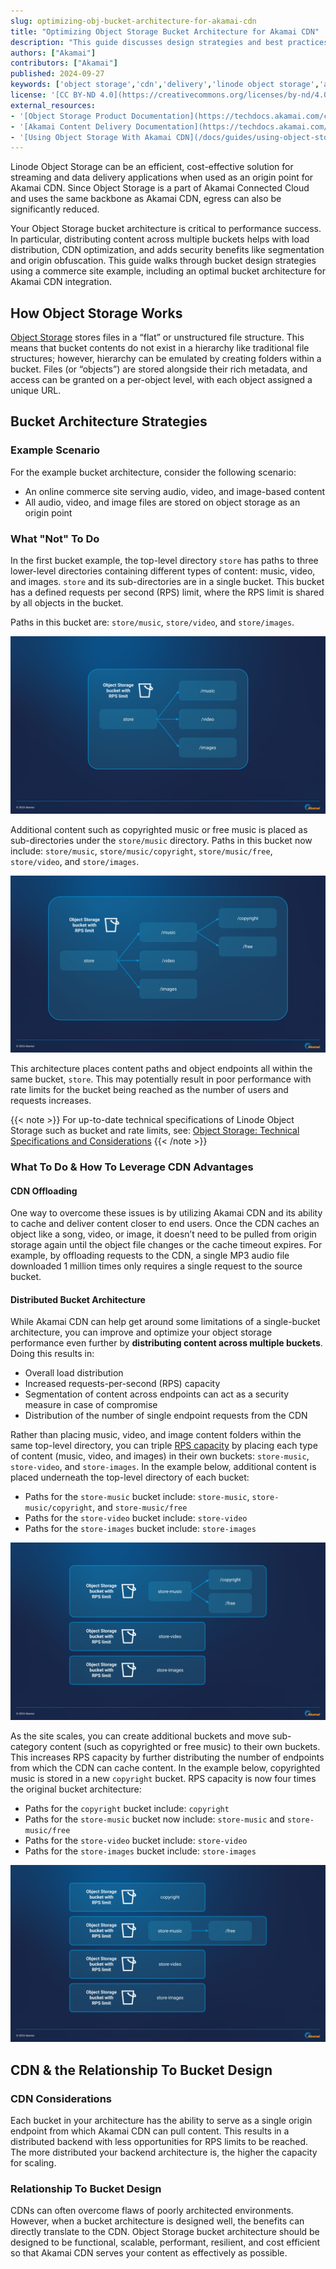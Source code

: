 ```yaml
---
slug: optimizing-obj-bucket-architecture-for-akamai-cdn
title: "Optimizing Object Storage Bucket Architecture for Akamai CDN"
description: "This guide discusses design strategies and best practices for optimizing Linode Oject Storage bucket architecture for integrating with Akamai CDN."
authors: ["Akamai"]
contributors: ["Akamai"]
published: 2024-09-27
keywords: ['object storage','cdn','delivery','linode object storage','akamai cdn','akamai connected cloud','bucket architecture']
license: '[CC BY-ND 4.0](https://creativecommons.org/licenses/by-nd/4.0)'
external_resources:
- '[Object Storage Product Documentation](https://techdocs.akamai.com/cloud-computing/docs/object-storage)'
- '[Akamai Content Delivery Documentation](https://techdocs.akamai.com/platform-basics/docs/content-delivery)'
- '[Using Object Storage With Akamai CDN](/docs/guides/using-object-storage-with-akamai-cdn/)'
---
```


Linode Object Storage can be an efficient, cost-effective solution for streaming and data delivery applications when used as an origin point for Akamai CDN. Since Object Storage is a part of Akamai Connected Cloud and uses the same backbone as Akamai CDN, egress can also be significantly reduced.

Your Object Storage bucket architecture is critical to performance success. In particular, distributing content across multiple buckets helps with load distribution, CDN optimization, and adds security benefits like segmentation and origin obfuscation. This guide walks through bucket design strategies using a commerce site example, including an optimal bucket architecture for Akamai CDN integration.

## How Object Storage Works

[Object Storage](https://techdocs.akamai.com/cloud-computing/docs/object-storage) stores files in a “flat” or unstructured file structure. This means that bucket contents do not exist in a hierarchy like traditional file structures; however, hierarchy can be emulated by creating folders within a bucket. Files (or “objects”) are stored alongside their rich metadata, and access can be granted on a per-object level, with each object assigned a unique URL.

## Bucket Architecture Strategies

### Example Scenario

For the example bucket architecture, consider the following scenario:

-   An online commerce site serving audio, video, and image-based content
-   All audio, video, and image files are stored on object storage as an origin point

### What "Not" To Do

In the first bucket example, the top-level directory `store` has paths to three lower-level directories containing different types of content: music, video, and images. `store` and its sub-directories are in a single bucket. This bucket has a defined requests per second (RPS) limit, where the RPS limit is shared by all objects in the bucket.

Paths in this bucket are: `store/music`, `store/video`, and `store/images`.

![Single Bucket Arch Level 1](Single-bucket-arch-level1.png)

Additional content such as copyrighted music or free music is placed as sub-directories under the `store/music` directory. Paths in this bucket now include: `store/music`, `store/music/copyright`, `store/music/free`, `store/video`, and `store/images`.

![Single Bucket Arch Level 2](Single-bucket-arch-level2.png)

This architecture places content paths and object endpoints all within the same bucket, `store`. This may potentially result in poor performance with rate limits for the bucket being reached as the number of users and requests increases.

{{< note >}}
For up-to-date technical specifications of Linode Object Storage such as bucket and rate limits, see: [Object Storage: Technical Specifications and Considerations](https://techdocs.akamai.com/cloud-computing/docs/object-storage#technical-specifications-and-considerations)
{{< /note >}}

### What To Do & How To Leverage CDN Advantages

#### CDN Offloading

One way to overcome these issues is by utilizing Akamai CDN and its ability to cache and deliver content closer to end users. Once the CDN caches an object like a song, video, or image, it doesn’t need to be pulled from origin storage again until the object file changes or the cache timeout expires. For example, by offloading requests to the CDN, a single MP3 audio file downloaded 1 million times only requires a single request to the source bucket.

#### Distributed Bucket Architecture

While Akamai CDN can help get around some limitations of a single-bucket architecture, you can improve and optimize your object storage performance even further by **distributing content across multiple buckets**. Doing this results in:

-   Overall load distribution
-   Increased requests-per-second (RPS) capacity
-   Segmentation of content across endpoints can act as a security measure in case of compromise
-   Distribution of the number of single endpoint requests from the CDN

Rather than placing music, video, and image content folders within the same top-level directory, you can triple [RPS capacity](https://techdocs.akamai.com/cloud-computing/docs/object-storage#technical-specifications-and-considerations) by placing each type of content (music, video, and images) in their own buckets: `store-music`, `store-video`, and `store-images`. In the example below, additional content is placed underneath the top-level directory of each bucket:

-   Paths for the `store-music` bucket include: `store-music`, `store-music/copyright`, and `store-music/free`
-   Paths for the `store-video` bucket include: `store-video`
-   Paths for the `store-images` bucket include: `store-images`

![Multi-Bucket Arch 1](Multi-bucket-arch1.png)

As the site scales, you can create additional buckets and move sub-category content (such as copyrighted or free music) to their own buckets. This increases RPS capacity by further distributing the number of endpoints from which the CDN can cache content. In the example below, copyrighted music is stored in a new `copyright` bucket. RPS capacity is now four times the original bucket architecture:

-   Paths for the `copyright` bucket include: `copyright`
-   Paths for the `store-music` bucket now include: `store-music` and `store-music/free`
-   Paths for the `store-video` bucket include: `store-video`
-   Paths for the `store-images` bucket include: `store-images`

![Multi-Bucket Arch 2](Multi-bucket-arch2.png)

## CDN & the Relationship To Bucket Design

### CDN Considerations

Each bucket in your architecture has the ability to serve as a single origin endpoint from which Akamai CDN can pull content. This results in a distributed backend with less opportunities for RPS limits to be reached. The more distributed your backend architecture is, the higher the capacity for scaling.

### Relationship To Bucket Design

CDNs can often overcome flaws of poorly architected environments. However, when a bucket architecture is designed well, the benefits can directly translate to the CDN. Object Storage bucket architecture should be designed to be functional, scalable, performant, resilient, and cost efficient so that Akamai CDN serves your content as effectively as possible.